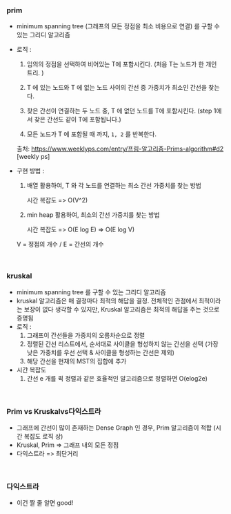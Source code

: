 ### prim

- minimum spanning tree (그래프의 모든 정점을 최소 비용으로 연결) 를 구할 수 있는 그리디 알고리즘

- 로직 : 

  1. 임의의 정점을 선택하여 비어있는 T에 포함시킨다. (처음 T는 노드가 한 개인 트리. )

  2. T 에 있는 노드와 T 에 없는 노드 사이의 간선 중 가중치가 최소인 간선을 찾는다.
  3. 찾은 간선이 연결하는 두 노드 중, T 에 없던 노드를 T에 포함시킨다. 
     (step 1에서 찾은 간선도 같이 T에 포함됩니다.)
  4. 모든 노드가 T 에 포함될 때 까지, `1, 2` 를 반복한다.

  출처: https://www.weeklyps.com/entry/프림-알고리즘-Prims-algorithm#d2 [weekly ps]

- 구현 방법 : 

  1. 배열 활용하여, T 와 각 노드를 연결하는 최소 간선 가중치를 찾는 방법

     시간 복잡도 => O(V^2)

  2. min heap 활용하여, 최소의 간선 가중치를 찾는 방법

     시간 복잡도 => O(E log E) => O(E log V)

  V = 정점의 개수   /   E = 간선의 개수

<br>

### kruskal

- minimum spanning tree 를 구할 수 있는 그리디 알고리즘
- kruskal 알고리즘은 매 결정마다 최적의 해답을 결정.
  전체적인 관점에서 최적이라는 보장이 없다 생각할 수 있지만,
  Kruskal 알고리즘은 최적의 해답을 주는 것으로 증명됨
- 로직 : 
  1. 그래프이 간선들을 가중치의 오름차순으로 정렬
  2. 정렬된 간선 리스트에서, 순서대로 사이클을 형성하지 않는 간선을 선택
     (가장 낮은 가중치를 우선 선택 & 사이클을 형성하는 간선은 제외)
  3. 해당 간선을 현재의 MST의 집합에 추가
- 시간 복잡도
  1. 간선 e 개를 퀵 정렬과 같은 효율적인 알고리즘으로 정렬하면
     O(elog2e)

<br>

### Prim vs Kruskalvs다익스트라

- 그래프에 간선이 많이 존재하는 Dense Graph 인 경우, Prim 알고리즘이 적합 (시간 복잡도 로직 상)
- Kruskal, Prim => 그래프 내의 모든 정점
- 다익스트라 => 최단거리

<br>

### 다익스트라

- 이건 짤 줄 알면 good!